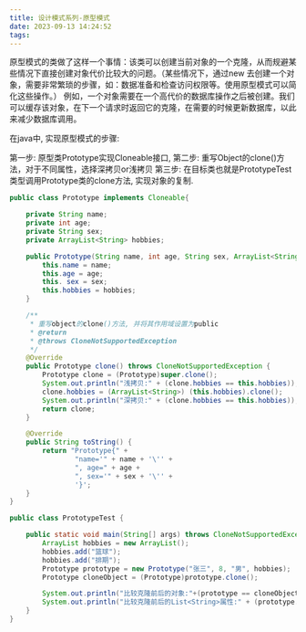```yaml
---
title: 设计模式系列-原型模式
date: 2023-09-13 14:24:52
tags:
---
```

原型模式的类做了这样一个事情：该类可以创建当前对象的一个克隆，从而规避某些情况下直接创建对象代价比较大的问题。（某些情况下，通过new 去创建一个对象，需要非常繁琐的步骤，如：数据准备和检查访问权限等。使用原型模式可以简化这些操作。）
例如，一个对象需要在一个高代价的数据库操作之后被创建。我们可以缓存该对象，在下一个请求时返回它的克隆，在需要的时候更新数据库，以此来减少数据库调用。

在java中, 实现原型模式的步骤:

第一步: 原型类Prototype实现Cloneable接口,
第二步: 重写Object的clone()方法，对于不同属性，选择深拷贝or浅拷贝
第三步: 在目标类也就是PrototypeTest类型调用Prototype类的clone方法, 实现对象的复制.

```java
public class Prototype implements Cloneable{

    private String name;
    private int age;
    private String sex;
    private ArrayList<String> hobbies;

    public Prototype(String name, int age, String sex, ArrayList<String> hobbies) {
        this.name = name;
        this.age = age;
        this. sex = sex;
        this.hobbies = hobbies;
    }

    /**
     * 重写object的clone()方法, 并将其作用域设置为public
     * @return
     * @throws CloneNotSupportedException
     */
    @Override
    public Prototype clone() throws CloneNotSupportedException {
        Prototype clone = (Prototype)super.clone();
        System.out.println("浅拷贝:" + (clone.hobbies == this.hobbies));
        clone.hobbies = (ArrayList<String>) (this.hobbies).clone();
        System.out.println("深拷贝:" + (clone.hobbies == this.hobbies));
        return clone;
    }

    @Override
    public String toString() {
        return "Prototype{" +
                "name='" + name + '\'' +
                ", age=" + age +
                ", sex='" + sex + '\'' +
                '}';
    }
}

public class PrototypeTest {

    public static void main(String[] args) throws CloneNotSupportedException {
        ArrayList hobbies = new ArrayList();
        hobbies.add("篮球");
        hobbies.add("排期");
        Prototype prototype = new Prototype("张三", 8, "男", hobbies);
        Prototype cloneObject = (Prototype)prototype.clone();

        System.out.println("比较克隆前后的对象:"+(prototype == cloneObject));
        System.out.println("比较克隆前后的List<String>属性:" + (prototype.getHobbies() == cloneObject.getHobbies()));
    }
}
```
